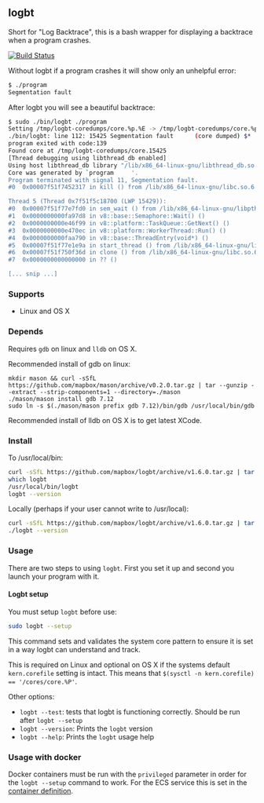 logbt
-----

Short for "Log Backtrace", this is a bash wrapper for displaying a backtrace when a program crashes.

[![Build Status](https://travis-ci.org/mapbox/logbt.svg?branch=master)](https://travis-ci.org/mapbox/logbt)

Without logbt if a program crashes it will show only an unhelpful error:

```sh
$ ./program
Segmentation fault
```

After logbt you will see a beautiful backtrace:

```sh
$ sudo ./bin/logbt ./program
Setting /tmp/logbt-coredumps/core.%p.%E -> /tmp/logbt-coredumps/core.%p.%E
./bin/logbt: line 112: 15425 Segmentation fault      (core dumped) $*
program exited with code:139
Found core at /tmp/logbt-coredumps/core.15425
[Thread debugging using libthread_db enabled]
Using host libthread_db library "/lib/x86_64-linux-gnu/libthread_db.so.1".
Core was generated by `program     '.
Program terminated with signal 11, Segmentation fault.
#0  0x00007f51f7452317 in kill () from /lib/x86_64-linux-gnu/libc.so.6

Thread 5 (Thread 0x7f51f5c18700 (LWP 15429)):
#0  0x00007f51f77e7fd0 in sem_wait () from /lib/x86_64-linux-gnu/libpthread.so.0
#1  0x0000000000fa97d8 in v8::base::Semaphore::Wait() ()
#2  0x0000000000e46f99 in v8::platform::TaskQueue::GetNext() ()
#3  0x0000000000e470ec in v8::platform::WorkerThread::Run() ()
#4  0x0000000000faa790 in v8::base::ThreadEntry(void*) ()
#5  0x00007f51f77e1e9a in start_thread () from /lib/x86_64-linux-gnu/libpthread.so.0
#6  0x00007f51f750f36d in clone () from /lib/x86_64-linux-gnu/libc.so.6
#7  0x0000000000000000 in ?? ()

[... snip ...]
```

### Supports

 - Linux and OS X

### Depends

Requires `gdb` on linux and `lldb` on OS X.

Recommended install of gdb on linux:

```
mkdir mason && curl -sSfL https://github.com/mapbox/mason/archive/v0.2.0.tar.gz | tar --gunzip --extract --strip-components=1 --directory=./mason
./mason/mason install gdb 7.12
sudo ln -s $(./mason/mason prefix gdb 7.12)/bin/gdb /usr/local/bin/gdb
```

Recommended install of lldb on OS X is to get latest XCode.

### Install

To /usr/local/bin:

```sh
curl -sSfL https://github.com/mapbox/logbt/archive/v1.6.0.tar.gz | tar --gunzip --extract --strip-components=1 --exclude="*md" --exclude="test*" --directory=/usr/local
which logbt
/usr/local/bin/logbt
logbt --version
```

Locally (perhaps if your user cannot write to /usr/local):

```sh
curl -sSfL https://github.com/mapbox/logbt/archive/v1.6.0.tar.gz | tar --gunzip --extract --strip-components=2 --exclude="*md" --exclude="test*" --directory=.
./logbt --version
```

### Usage

There are two steps to using `logbt`. First you set it up and second you launch your program with it.

#### Logbt setup

You must setup `logbt` before use:

```bash
sudo logbt --setup
```

This command sets and validates the system core pattern to ensure it is set in a way logbt can understand and track.

This is required on Linux and optional on OS X if the systems default `kern.corefile` setting is intact. This means that `$(sysctl -n kern.corefile) == '/cores/core.%P'`.

Other options:

 - `logbt --test`: tests that logbt is functioning correctly. Should be run after `logbt --setup`
 - `logbt --version`: Prints the `logbt` version
 - `logbt --help`: Prints the `logbt` usage help

### Usage with docker

Docker containers must be run with the `privileged` parameter in order for the `logbt --setup` command to work. For the ECS service this is set in the [container definition](http://docs.aws.amazon.com/AmazonECS/latest/developerguide/task_definition_parameters.html#container_definition_security).
